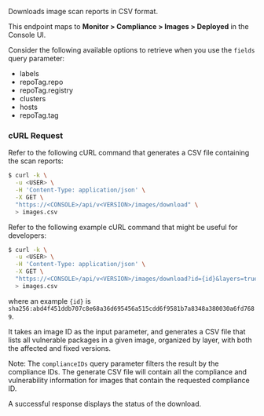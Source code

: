Downloads image scan reports in CSV format.

This endpoint maps to **Monitor > Compliance > Images > Deployed** in the Console UI.

Consider the following available options to retrieve when you use the `fields` query parameter:
- labels
- repoTag.repo
- repoTag.registry
- clusters
- hosts
- repoTag.tag


### cURL Request

Refer to the following cURL command that generates a CSV file containing the scan reports:

```bash
$ curl -k \
  -u <USER> \
  -H 'Content-Type: application/json' \
  -X GET \
  "https://<CONSOLE>/api/v<VERSION>/images/download" \
  > images.csv
```

Refer to the following example cURL command that might be useful for developers:

```bash
$ curl -k \
  -u <USER> \
  -H 'Content-Type: application/json' \
  -X GET \
  "https://<CONSOLE>/api/v<VERSION>/images/download?id={id}&layers=true" \
  > images.csv
```
where an example `{id}` is `sha256:abd4f451ddb707c8e68a36d695456a515cdd6f9581b7a8348a380030a6fd7689`.

It takes an image ID as the input parameter, and generates a CSV file that lists all vulnerable packages in a given image, organized by layer, with both the affected and fixed versions.

Note: The `complianceIDs` query parameter filters the result by the compliance IDs. The generate CSV file will contain all the compliance and vulnerability information for images that contain the requested compliance ID.

A successful response displays the status of the download.

